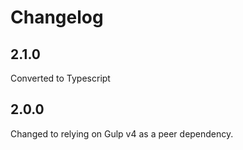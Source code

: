 # Changelog

## 2.1.0

Converted to Typescript

## 2.0.0

Changed to relying on Gulp v4 as a peer dependency.
